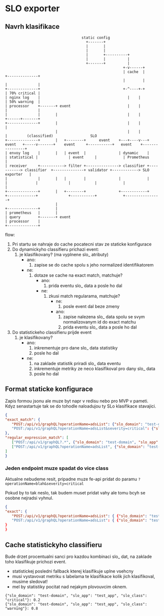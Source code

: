 # SLO exporter


## Navrh klasifikace

```
                                   static config
                                     +-------+
                                     |       |
                                     |       |
                                     |       +----------+
                                     |       |          |
                                     +-------+          |
                                                      +-v------+
                                                      | cache  |            +--------------+
                                                      |        |            |              |
+--------------+                                      +-^----+-+            | 70% critical |
| nginx log    |                                        |    |              | 50% warning  |
| processor    +-------+ event                          |    |              |              |
|              |       |                                |    |              +------+-------+
+--------------+       |                                |    |                     |
                       |                                |    |                     |         (classified)                 SLO
+--------------+       |   +--------+      event    +---+----v---+   event   +-----v-------+    event     +-----------+   event    +----------------+
| envoy log    |       |   | event  |               | dynamic    |           | statistical |              | event     |            | Prometheus     |
| receiver     +-----------> filter +---------------> classifier +-----------> classifier  +--------------+ validator +------------> SLO exporter   |
|              |       |   |        |               |            |           |             |              |           |            |                |
+--------------+       |   +--------+               +------------+           +-------------+              +-----------+            +----------------+
                       |
+--------------+       |
| prometheus   |       |
| query        +-------+ event
| processor    |
+--------------+
```

flow:
1. Pri startu se nahraje do cache pocatecni stav ze staticke konfigurace
1. Do dynamickyho classifieru prichazi event:
   1. je klasifikovany? (ma vyplnene slo_ atributy)
      - ano: 
         1. zapise se do cache spolu s jeho normalized identifikatorem
      - ne: 
         1. dotaze se cache na exact match, matchuje?
            - ano: 
               1. prida eventu slo_ data a posle ho dal
            - ne: 
               1. zkusi match regularama, matchuje?
                  - ne: 
                     1. posle event dal beze zmeny
                  - ano: 
                     1. zapise nalezena slo_ data spolu se svym normalizovanym id do exact matchu
                     1. prida eventu slo_ data a posle ho dal
1. Do statistickeho classifieru prijde event
   1. je klasifikovany?
      - ano: 
         1. inkrementuje pro dane slo_ data statistiky
         1. posle ho dal
      - ne: 
        1. na zaklade statistik priradi slo_ data eventu
        1. inkrementuje metriky ze neco klasifikoval pro dany slo_ data
        1. posle ho dal
            
## Format staticke konfigurace
Zapis formou jsonu ale muze byt napr v redisu nebo pro MVP v pameti.
Kdyz senastartuje tak se do tohodle naloadujou ty SLo klasifikace stavajici.
```json
{
"exact_match": {
   "POST:/api/v1/graphQL?operationName=adsList": {"slo_domain": "test-domain", "slo_app": "test_app", "slo_class": "critical"}
   "POST:/api/v1/graphQL?operationName=adsList&severity=critical": {"slo_domain": "test-domain", "slo_app": "test_app", "slo_class": "low"}
},
"regular_expression_match": [
   ["POST:/api/v1/graphQL?.*", {"slo_domain": "test-domain", "slo_app": "test_app", "slo_class": "critical"}],
   ["POST:/api/v1/graphQL?operationName=adsList", {"slo_domain": "test-domain", "slo_app": "test_app", "slo_class": "critical"}],
]
}
```


### Jeden endpoint muze spadat do vice class
Aktualne nebudeme resit, pripadne muze fe-api pridat do paramu `?operationName=blah&severity=critical`

Pokud by to tak neslo, tak budem muset pridat vahy ale tomu bcyh se osobne nejradsi vyhnul.
```json
{
"exact": {
   "POST:/api/v1/graphQL?operationName=adsList": { {"slo_domain": "test-domain", "slo_app": "test_app", "slo_class": "critical"}: 0}
   "POST:/api/v1/graphQL?operationName=adsList": { {"slo_domain": "test-domain", "slo_app": "test_app", "slo_class": "low"}: 100 , {"slo_domain": "test-domain", "slo_app": "test_app", "slo_class": "critical"}: 200 }
}
}
```

## Cache statistickyho classifieru
Bude drzet procentualni sanci pro kazdou kombinaci slo_ dat, na zaklade toho klasifikuje prichozi event.

- statistickej posledni fallback kterej klasifikuje uplne vsehcny
- musi vystavovat metriku s labelama te klasifikace kolik jich klasifikoval, musime sledovat!
- mel by statistiky pocitat nad nejakym plovouvcim oknem.
```
{"slo_domain": "test-domain", "slo_app": "test_app", "slo_class": "critical"}: 0.2
{"slo_domain": "test-domain", "slo_app": "test_app", "slo_class": "warning"}: 0.8
```